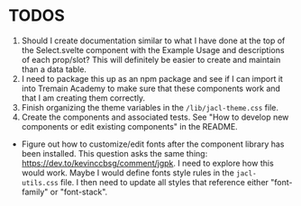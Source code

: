 # TODOS
1. Should I create documentation similar to what I have done at the top of the Select.svelte component with the Example Usage and descriptions of each prop/slot? This will definitely be easier to create and maintain than a data table.
2. I need to package this up as an npm package and see if I can import it into Tremain Academy to make sure that these components work and that I am creating them correctly.
3. Finish organizing the theme variables in the `/lib/jacl-theme.css` file.
4. Create the components and associated tests. See "How to develop new components or edit existing components" in the README.

* Figure out how to customize/edit fonts after the component library has been installed. This question asks the same thing: https://dev.to/kevinccbsg/comment/jgpk. I need to explore how this would work. Maybe I would define fonts style rules in the `jacl-utils.css` file. I then need to update all styles that reference either "font-family" or "font-stack".
